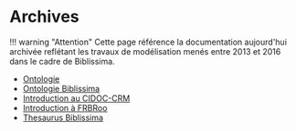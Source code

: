 # Archives

!!! warning "Attention"
    Cette page référence la documentation aujourd'hui archivée reflétant les travaux de modélisation menés entre 2013 et 2016 dans le cadre de Biblissima.

- [Ontologie](ontologie.md)
- [Ontologie Biblissima](ontologie-biblissima.md)
- [Introduction au CIDOC-CRM](introduction-au-cidoc-crm.md)
- [Introduction à FRBRoo](introduction-a-frbroo.md)
- [Thesaurus Biblissima](thesaurus-biblissima.md)

